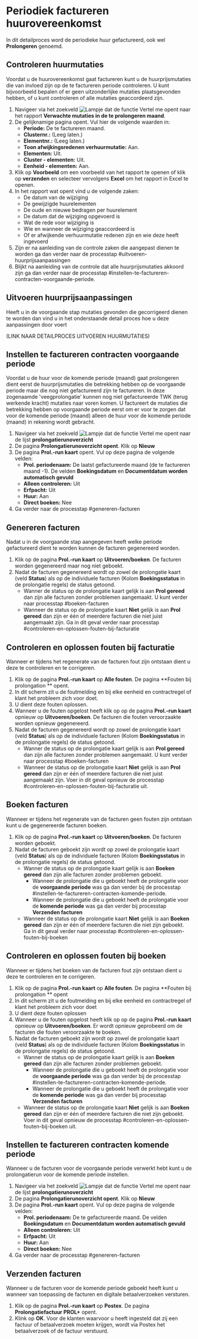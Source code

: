 # Periodiek factureren huurovereenkomst

In dit detailproces word de periodieke huur gefactureerd, ook wel **Prolongeren** genoemd.


## Controleren huurmutaties

Voordat u de huurovereenkomst gaat factureren kunt u de huurprijsmutaties die van invloed zijn op de te factureren periode controleren. U kunt bijvoorbeeld bepalen of er geen uitzonderlijke mutaties plaatsgevonden hebben, of u kunt controleren of alle mutaties geaccordeerd zijn.

1. Navigeer via het zoekveld ![Lampje dat de functie Vertel me opent](https://docs.microsoft.com/nl-NL/dynamics365/business-central/media/ui-search/search_small.png "Vertel me wat u wilt doen") naar het rapport **Verwachte mutaties in de te prolongeren maand**. 
2. De gelijknamige pagina opent. Vul hier de volgende waarden in:
	* **Periode:** De te factureren maand.
	* **Clusternr.:** (Leeg laten.)
	* **Elementnr.:** (Leeg laten.)
	* **Toon afwijkingsredenen verhuurmutatie:** Aan.
	* **Elementen:** Uit.
	* **Cluster - elementen:** Uit.
	* **Eenheid - elementen:** Aan.
3. Klik op **Voorbeeld** om een voorbeeld van het rapport te openen of klik op **verzenden** en selecteer vervolgens **Excel** om het rapport in Excel te openen.
4. In het rapport wat opent vind u de volgende zaken:
	* De datum van de wijziging
	* De gewijzigde huurelementen
	* De oude en nieuwe bedragen per huurelement
	* De datum dat de wijziging opgevoerd is
	* Wat de rede voor wijziging is
	* Wie en wanneer de wijziging geaccordeerd is 
	* Of er afwijkende verhuurmutatie redenen zijn en wie deze heeft ingevoerd
5. Zijn er na aanleiding van de controle zaken die aangepast dienen te worden ga dan verder naar de processtap #uitvoeren-huurprijsaanpassingen
6. Blijkt na aanleiding van de controle dat alle huurprijsmutaties akkoord zijn ga dan verder naar de processtap #instellen-te-factureren-contracten-voorgaande-periode. 

## Uitvoeren huurprijsaanpassingen

Heeft u in de voorgaande stap mutaties gevonden die gecorrigeerd dienen te worden dan vind u in het onderstaande detail proces hoe u deze aanpassingen door voert

(LINK NAAR DETAILPROCES UITVOEREN HUURMUTATIES)

## Instellen te factureren contracten voorgaande periode

Voordat u de huur voor de komende periode (maand) gaat prolongeren dient eerst de huurprijsmutaties die betrekking hebben op de voorgaande periode maar die nog niet gefactureerd zijn te factureren.  In deze zogenaamde 'veegprolongatie' kunnen nog niet gefactureerde TWK (terug werkende kracht) mutaties naar voren komen. U  factureert de mutaties die betrekking hebben op voorgaande periode eerst om er voor te zorgen dat voor de komende periode (maand) alleen de huur voor de komende periode (maand) in rekening wordt gebracht. 

1. Navigeer via het zoekveld ![Lampje dat de functie Vertel me opent](https://docs.microsoft.com/nl-NL/dynamics365/business-central/media/ui-search/search_small.png "Vertel me wat u wilt doen") naar de lijst **prolongatierunoverzicht**
2. De pagina **Prolongatierunoverzicht opent**. Klik op **Nieuw**
3. De pagina **Prol.-run kaart** opent. Vul op deze pagina de volgende velden:
	* **Prol. periodenaam:** De laatst gefactureerde maand (de te factureren maand -1). De velden **Boekingsdatum** en **Documentdatum worden automatisch gevuld**
	* **Alleen controleren:** Uit
	* **Erfpacht:** Uit
	* **Huur:** Aan
	* **Direct boeken:** Nee
4. Ga verder naar de processtap #genereren-facturen

## Genereren facturen

Nadat u in de voorgaande stap aangegeven heeft welke periode gefactureerd dient te worden kunnen de facturen gegenereerd worden. 

1. Klik op de pagina **Prol.-run kaart** op **Uitvoeren/boeken**. De facturen worden gegenereerd maar nog niet geboekt. 
2. Nadat de facturen gegenereerd wordt op zowel de prolongatie kaart (veld **Status**) als op de individuele facturen (Kolom **Boekingsstatus** in de prolongatie regels) de status getoond. 
	* Wanner de status op de prolongatie kaart gelijk is aan **Prol gereed** dan zijn alle facturen zonder problemen aangemaakt. U kunt verder naar processtap #boeken-facturen
	* Wanneer de status op de prolongatie kaart **Niet** gelijk is aan **Prol gereed** dan zijn er één of meerdere facturen die niet juist aangemaakt zijn. Ga in dit geval verder naar processtap #controleren-en-oplossen-fouten-bij-facturatie

## Controleren en oplossen fouten bij facturatie

Wanneer er tijdens het regenerate van de facturen fout zijn ontstaan dient u deze te controleren en te corrigeren. 

1. Klik op de pagina **Prol.-run kaart** op **Alle fouten**. De pagina **Fouten bij prolongation ** opent. 
2. In dit scherm zit u de foutmelding en bij elke eenheid en contractregel of klant het probleem zich voor doet. 
3. U dient deze fouten oplossen. 
4. Wanneer u de fouten opgelost heeft klik op op de pagina **Prol.-run kaart** opnieuw op **Uitvoeren/boeken**. De facturen die fouten veroorzaakte worden opnieuw gegenereerd.
5. Nadat de facturen gegenereerd wordt op zowel de prolongatie kaart (veld **Status**) als op de individuele facturen (Kolom **Boekingsstatus** in de prolongatie regels) de status getoond. 
	* Wanner de status op de prolongatie kaart gelijk is aan **Prol gereed** dan zijn alle facturen zonder problemen aangemaakt. U kunt verder naar processtap #boeken-facturen
	* Wanneer de status op de prolongatie kaart **Niet** gelijk is aan **Prol gereed** dan zijn er één of meerdere facturen die niet juist aangemaakt zijn. Voer in dit geval opnieuw de processtap #controleren-en-oplossen-fouten-bij-facturatie uit. 

## Boeken facturen

Wanneer er tijdens het regenerate van de facturen geen fouten zijn ontstaan kunt u de gegenereerde facturen boeken.  

1. Klik op de pagina **Prol.-run kaart** op **Uitvoeren/boeken**. De facturen worden geboekt. 
2. Nadat de facturen geboekt zijn wordt op zowel de prolongatie kaart (veld **Status**) als op de individuele facturen (Kolom **Boekingsstatus** in de prolongatie regels) de status getoond. 
	* Wanner de status op de prolongatie kaart gelijk is aan **Boeken gereed** dan zijn alle facturen zonder problemen geboekt. 
		* Wanneer de prolongatie die u geboekt heeft de prolongatie voor de **voorgaande periode** was ga dan verder bij de processtap #instellen-te-factureren-contracten-komende-periode. 
		* Wanneer de prolongatie die u geboekt heeft de prolongatie voor de **komende periode** was ga dan verder bij processtap **Verzenden facturen**
	* Wanneer de status op de prolongatie kaart **Niet** gelijk is aan **Boeken gereed** dan zijn er één of meerdere facturen die niet zijn geboekt. Ga in dit geval verder naar processtap #controleren-en-oplossen-fouten-bij-boeken

## Controleren en oplossen fouten bij boeken

Wanneer er tijdens het boeken van de facturen fout zijn ontstaan dient u deze te controleren en te corrigeren. 

1. Klik op de pagina **Prol.-run kaart** op **Alle fouten**. De pagina **Fouten bij prolongation ** opent
2. In dit scherm zit u de foutmelding en bij elke eenheid en contractregel of klant het probleem zich voor doet
3. U dient deze fouten oplossen
4. Wanneer u de fouten opgelost heeft klik op op de pagina **Prol.-run kaart** opnieuw op **Uitvoeren/boeken**. Er wordt opnieuw geprobeerd om de facturen die fouten veroorzaakte te boeken.
2. Nadat de facturen geboekt zijn wordt op zowel de prolongatie kaart (veld **Status**) als op de individuele facturen (Kolom **Boekingsstatus** in de prolongatie regels) de status getoond. 
	* Wanner de status op de prolongatie kaart gelijk is aan **Boeken gereed** dan zijn alle facturen zonder problemen geboekt. 
		* Wanneer de prolongatie die u geboekt heeft de prolongatie voor de **voorgaande periode** was ga dan verder bij de processtap #instellen-te-factureren-contracten-komende-periode. 
		* Wanneer de prolongatie die u geboekt heeft de prolongatie voor de **komende periode** was ga dan verder bij processtap **Verzenden facturen**
	* Wanneer de status op de prolongatie kaart **Niet** gelijk is aan **Boeken gereed** dan zijn er één of meerdere facturen die niet zijn geboekt. Voer in dit geval opnieuw de processtap #controleren-en-oplossen-fouten-bij-boeken uit. 

## Instellen te factureren contracten komende periode

Wanneer u de facturen voor de voorgaande periode verwerkt hebt kunt u de prolongatierun voor de komende periode instellen. 

1. Navigeer via het zoekveld ![Lampje dat de functie Vertel me opent](https://docs.microsoft.com/nl-NL/dynamics365/business-central/media/ui-search/search_small.png "Vertel me wat u wilt doen") naar de lijst **prolongatierunoverzicht**
2. De pagina **Prolongatierunoverzicht opent**. Klik op **Nieuw**
3. De pagina **Prol.-run kaart** opent. Vul op deze pagina de volgende velden:
	* **Prol. periodenaam:** De te gefactureerde maand. De velden **Boekingsdatum** en **Documentdatum worden automatisch gevuld**
	* **Alleen controleren:** Uit
	* **Erfpacht:** Uit
	* **Huur:** Aan
	* **Direct boeken:** Nee
4. Ga verder naar de processtap #genereren-facturen

## Verzenden facturen

Wanneer u de facturen voor de komende periode geboekt heeft kunt u wanneer van toepassing de facturen en digitale betaalverzoeken versturen. 

1. Klik op de pagina **Prol.-run kaart** op **Postex**. De pagina **Prolongatiefactuur PROL+** opent. 
2. Klink op **OK**. Voor de klanten waarvoor u heeft ingesteld dat zij een factuur of betaalverzoek moeten krijgen, wordt via Postex het betaalverzoek of de factuur verstuurd. 


<!--stackedit_data:
eyJoaXN0b3J5IjpbMTQ2MjM3MjY4NywxNzc2NjAzODg4LDE2Nj
UwMzYyNSw3ODU0NjI1MTksLTE4NjkzNTM0MTddfQ==
-->